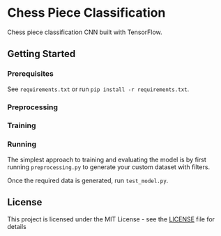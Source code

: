 # Chess Piece Classification

Chess piece classification CNN built with TensorFlow.

## Getting Started

### Prerequisites

See `requirements.txt` or run `pip install -r requirements.txt`.

### Preprocessing

### Training

### Running

The simplest approach to training and evaluating the model is by first running `preprocessing.py` to generate your custom dataset with filters.

Once the required data is generated, run `test_model.py`.

## License

This project is licensed under the MIT License - see the [LICENSE](LICENSE) file for details
